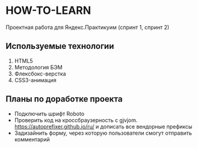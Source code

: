 # HOW-TO-LEARN
Проектная работа для Яндекс.Практикуим (спринт 1, спринт 2)

## Используемые технологии
1. HTML5
2. Методология БЭМ
3. Флексбокс-верстка
4. CSS3-анимация

## Планы по доработке проекта
* Подключить шрифт Roboto
* Проверить код на кроссбраузерность c gjvjom. https://autoprefixer.github.io/ru/ и дописать все вендорные префиксы
* Задизайнить форму, через которую пользователи смогут отправить  комментарий
